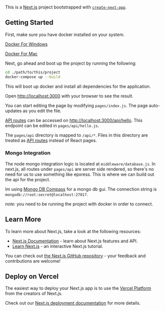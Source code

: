 This is a [Next.js](https://nextjs.org/) project bootstrapped with [`create-next-app`](https://github.com/vercel/next.js/tree/canary/packages/create-next-app).

## Getting Started

First, make sure you have docker installed on your system.

[Docker For Windows](https://docs.docker.com/desktop/windows/install/)

[Docker For Mac](https://docs.docker.com/desktop/mac/install/)

Next, go ahead and boot up the project by running the following:

```bash
cd ./path/to/this/project
docker-compose up --build
```

This will boot up docker and install all dependencies for the application.

Open [http://localhost:3000](http://localhost:3000) with your browser to see the result.

You can start editing the page by modifying `pages/index.js`. The page auto-updates as you edit the file.

[API routes](https://nextjs.org/docs/api-routes/introduction) can be accessed on [http://localhost:3000/api/hello](http://localhost:3000/api/hello). This endpoint can be edited in `pages/api/hello.js`.

The `pages/api` directory is mapped to `/api/*`. Files in this directory are treated as [API routes](https://nextjs.org/docs/api-routes/introduction) instead of React pages.

### Mongo Integration
The node mongo integration logic is located at `middleware/database.js`. In next.js, all routes under `pages/api` are server side rendered, so there's no need for us to use something like epxress. This is where we can build out the api for the project.

Im using [Mongo DB Compass](https://www.mongodb.com/products/compass) for a mongo db gui. The connection string is `mongodb://root:secret@localhost:27017`. 

*note:* you need to be running the project with docker in order to connect. 

## Learn More

To learn more about Next.js, take a look at the following resources:

- [Next.js Documentation](https://nextjs.org/docs) - learn about Next.js features and API.
- [Learn Next.js](https://nextjs.org/learn) - an interactive Next.js tutorial.

You can check out [the Next.js GitHub repository](https://github.com/vercel/next.js/) - your feedback and contributions are welcome!

## Deploy on Vercel

The easiest way to deploy your Next.js app is to use the [Vercel Platform](https://vercel.com/new?utm_medium=default-template&filter=next.js&utm_source=create-next-app&utm_campaign=create-next-app-readme) from the creators of Next.js.

Check out our [Next.js deployment documentation](https://nextjs.org/docs/deployment) for more details.
